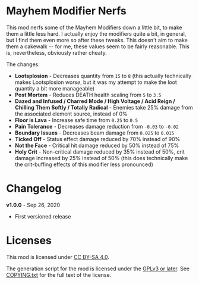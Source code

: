 Mayhem Modifier Nerfs
=====================

This mod nerfs some of the Mayhem Modifiers down a little bit, to make them a little
less hard.  I actually enjoy the modifiers quite a bit, in general, but I find them
even more so after these tweaks.  This doesn't aim to make them a cakewalk -- for me,
these values seem to be fairly reasonable.  This is, nevertheless, obviously rather
cheaty.

The changes:

- **Lootsplosion** - Decreases quantity from `15` to `8` (this actually technically
  makes Lootsplosion *worse*, but it was my attempt to make the loot quantity a bit
  more manageable)
- **Post Mortem** - Reduces DEATH health scaling from `5` to `3.5`
- **Dazed and Infused / Charred Mode / High Voltage / Acid Reign / Chilling Them
  Softly / Totally Radical** - Enemies take 25% damage from the associated element
  source, instead of 0%
- **Floor is Lava** - Increase safe time from `0.25` to `0.5`
- **Pain Tolerance** - Decreases damage reduction from `-0.03` to `-0.02`
- **Boundary Issues** - Decreases beam damage from `0.025` to `0.015`
- **Ticked Off** - Status effect damage reduced by 70% instead of 90%
- **Not the Face** - Critical hit damage reduced by 50% instead of 75%
- **Holy Crit** - Non-critical damage reduced by 35% instead of 50%, crit damage
  increased by 25% instead of 50% (this does technically make the crit-buffing
  effects of this modifier less pronounced)

Changelog
=========

**v1.0.0** - Sep 26, 2020
 * First versioned release
 
Licenses
========

This mod is licensed under [CC BY-SA 4.0](https://creativecommons.org/licenses/by-sa/4.0/).

The generation script for the mod is licensed under the
[GPLv3 or later](https://www.gnu.org/licenses/quick-guide-gplv3.html).
See [COPYING.txt](../../COPYING.txt) for the full text of the license.

